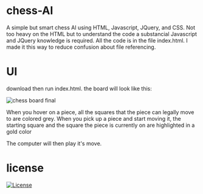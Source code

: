 # chess-AI 
A simple but smart chess AI using HTML, Javascript, JQuery, and CSS.
Not too heavy on the HTML but to understand the code a substancial Javascript and JQuery knowledge is required.
All the code is in the file index.html.
I made it this way to reduce confusion about file referencing. 

# UI
download then run index.html.
the board will look like this:

![chess board final](https://user-images.githubusercontent.com/82123863/114012314-2caa1f00-9834-11eb-8367-7ad24712b57c.png)


When you hover on a piece, all the squares that the piece can legally move to are colored grey. When you pick up a piece and start moving it, the starting square and the square the piece is currently on are highlighted in a gold color 

The computer will then play it's move.

# license 
[![License](https://img.shields.io/badge/License-EPL%201.0-red.svg)](https://opensource.org/licenses/EPL-1.0)

